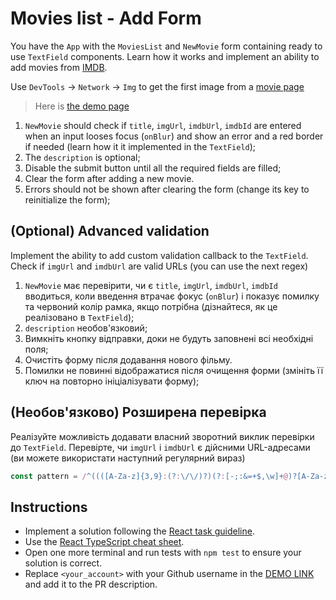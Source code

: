 # Movies list - Add Form

You have the `App` with the `MoviesList` and `NewMovie` form containing ready
to use `TextField` components. Learn how it works and implement an ability to
add movies from [IMDB](https://www.imdb.com/).

Use `DevTools` -> `Network` -> `Img` to get the first image from a
[movie page](https://www.imdb.com/title/tt1312171)

> Here is [the demo page](https://mate-academy.github.io/react_movies-list-add-form/)

1. `NewMovie` should check if `title`, `imgUrl`, `imdbUrl`, `imdbId` are
entered when an input looses focus (`onBlur`) and show an error and a red
border if needed (learn how it it implemented in the `TextField`);
2. The `description` is optional;
3. Disable the submit button until all the required fields are filled;
4. Clear the form after adding a new movie.
5. Errors should not be shown after clearing the form (change its key to
reinitialize the form);

## (Optional) Advanced validation
Implement the ability to add custom validation callback to the `TextField`.
Check if `imgUrl` and `imdbUrl` are valid URLs (you can use the next regex)

1. `NewMovie` має перевірити, чи є `title`, `imgUrl`, `imdbUrl`, `imdbId`
вводиться, коли введення втрачає фокус (`onBlur`) і показує помилку та червоний колір
рамка, якщо потрібна (дізнайтеся, як це реалізовано в `TextField`);
2. `description` необов'язковий;
3. Вимкніть кнопку відправки, доки не будуть заповнені всі необхідні поля;
4. Очистіть форму після додавання нового фільму.
5. Помилки не повинні відображатися після очищення форми (змініть її ключ на
повторно ініціалізувати форму);

## (Необов'язково) Розширена перевірка
Реалізуйте можливість додавати власний зворотний виклик перевірки до `TextField`.
Перевірте, чи `imgUrl` і `imdbUrl` є дійсними URL-адресами (ви можете використати наступний регулярний вираз)

```js
const pattern = /^((([A-Za-z]{3,9}:(?:\/\/)?)(?:[-;:&=+$,\w]+@)?[A-Za-z0-9.-]+|(?:www\.|[-;:&=+$,\w]+@)[A-Za-z0-9.-]+)((?:\/[+~%/.\w-_]*)?\??(?:[-+=&;%@.\w_]*)#?(?:[.!/\\\w]*))?)$/;
```

## Instructions

- Implement a solution following the [React task guideline](https://github.com/mate-academy/react_task-guideline#react-tasks-guideline).
- Use the [React TypeScript cheat sheet](https://mate-academy.github.io/fe-program/js/extra/react-typescript).
- Open one more terminal and run tests with `npm test` to ensure your solution is correct.
- Replace `<your_account>` with your Github username in the [DEMO LINK](https://<your_account>.github.io/react_movies-list-add-form/) and add it to the PR description.

